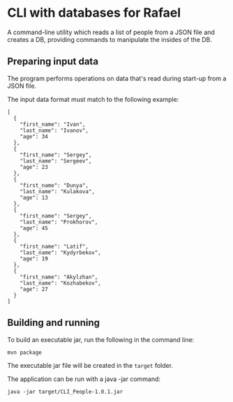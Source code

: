 CLI with databases for Rafael
=============

A command-line utility which reads a list of people from a JSON file and creates a DB, providing commands to manipulate the insides of the DB.

Preparing input data
-------------
The program performs operations on data that's read during start-up from a JSON file.

The input data format must match to the following example:

```
[
  {
    "first_name": "Ivan",
    "last_name": "Ivanov",
    "age": 34
  },
  {
    "first_name": "Sergey",
    "last_name": "Sergeev",
    "age": 23
  },
  {
    "first_name": "Dunya",
    "last_name": "Kulakova",
    "age": 13
  },
  {
    "first_name": "Sergey",
    "last_name": "Prokhorov",
    "age": 45
  },
  {
    "first_name": "Latif",
    "last_name": "Kydyrbekov",
    "age": 19
  },
  {
    "first_name": "Akylzhan",
    "last_name": "Kozhabekov",
    "age": 27
  }
]
```

Building and running
-------------

To build an executable jar, run the following in the command line:

```
mvn package
```

The executable jar file will be created in the ```target``` folder.

The application can be run with a java -jar command:

```
java -jar target/CLI_People-1.0.1.jar
```
